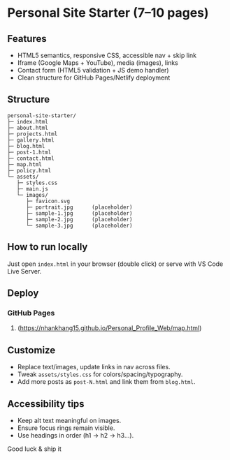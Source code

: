 # Personal Site Starter (7–10 pages)

## Features
- HTML5 semantics, responsive CSS, accessible nav + skip link
- Iframe (Google Maps + YouTube), media (images), links
- Contact form (HTML5 validation + JS demo handler)
- Clean structure for GitHub Pages/Netlify deployment

## Structure
```
personal-site-starter/
├─ index.html
├─ about.html
├─ projects.html
├─ gallery.html
├─ blog.html
├─ post-1.html
├─ contact.html
├─ map.html
├─ policy.html
└─ assets/
   ├─ styles.css
   ├─ main.js
   └─ images/
      ├─ favicon.svg
      ├─ portrait.jpg      (placeholder)
      ├─ sample-1.jpg      (placeholder)
      ├─ sample-2.jpg      (placeholder)
      └─ sample-3.jpg      (placeholder)
```

## How to run locally
Just open `index.html` in your browser (double click) or serve with VS Code Live Server.

## Deploy
### GitHub Pages
1. (https://nhankhang15.github.io/Personal_Profile_Web/map.html)


## Customize
- Replace text/images, update links in nav across files.
- Tweak `assets/styles.css` for colors/spacing/typography.
- Add more posts as `post-N.html` and link them from `blog.html`.

## Accessibility tips
- Keep alt text meaningful on images.
- Ensure focus rings remain visible.
- Use headings in order (h1 → h2 → h3...).

Good luck & ship it 

